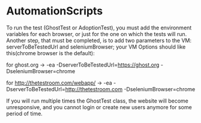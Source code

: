 # AutomationScripts

To run the test (GhostTest or AdoptionTest), you must add the environment variables for each browser, or just for the one on which the tests will run. 
Another step, that must be completed, is to add two parameters to the VM: serverToBeTestedUrl and seleniumBrowser;  your VM Options should like this(chrome browser is the default):

for ghost.org -> -ea -DserverToBeTestedUrl=https://ghost.org -DseleniumBrowser=chrome

for http://thetestroom.com/webapp/ -> -ea -DserverToBeTestedUrl=http://thetestroom.com -DseleniumBrowser=chrome

If you will run multiple times the GhostTest class, the website will become unresponsive, and you cannot login or create new users anymore for some period of time.
